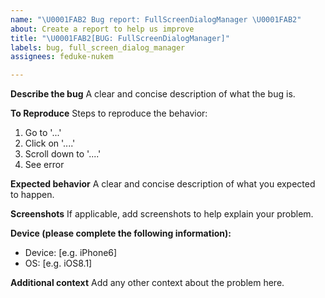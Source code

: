 ```yaml
---
name: "\U0001FAB2 Bug report: FullScreenDialogManager \U0001FAB2"
about: Create a report to help us improve
title: "\U0001FAB2[BUG: FullScreenDialogManager]"
labels: bug, full_screen_dialog_manager
assignees: feduke-nukem

---
```


**Describe the bug**
A clear and concise description of what the bug is.

**To Reproduce**
Steps to reproduce the behavior:
1. Go to '...'
2. Click on '....'
3. Scroll down to '....'
4. See error

**Expected behavior**
A clear and concise description of what you expected to happen.

**Screenshots**
If applicable, add screenshots to help explain your problem.

**Device (please complete the following information):**
 - Device: [e.g. iPhone6]
 - OS: [e.g. iOS8.1]

**Additional context**
Add any other context about the problem here.
